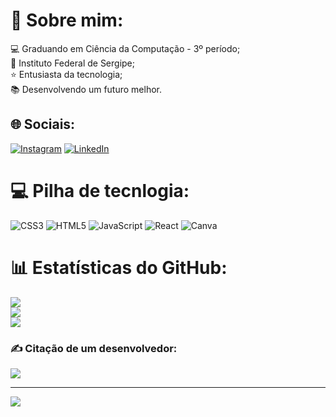 # 💫 Sobre mim:
💻 Graduando em Ciência da Computação - 3º período;<br>🏫 Instituto Federal de Sergipe;<br>⭐ Entusiasta da tecnologia;<br>📚 Desenvolvendo um futuro melhor.


## 🌐 Sociais:
[![Instagram](https://img.shields.io/badge/Instagram-%23E4405F.svg?logo=Instagram&logoColor=white)](https://instagram.com/douglas.al_/) [![LinkedIn](https://img.shields.io/badge/LinkedIn-%230077B5.svg?logo=linkedin&logoColor=white)](https://linkedin.com/in/douglas) 

# 💻 Pilha de tecnlogia:
![CSS3](https://img.shields.io/badge/css3-%231572B6.svg?style=for-the-badge&logo=css3&logoColor=white) ![HTML5](https://img.shields.io/badge/html5-%23E34F26.svg?style=for-the-badge&logo=html5&logoColor=white) ![JavaScript](https://img.shields.io/badge/javascript-%23323330.svg?style=for-the-badge&logo=javascript&logoColor=%23F7DF1E) ![React](https://img.shields.io/badge/react-%2320232a.svg?style=for-the-badge&logo=react&logoColor=%2361DAFB) ![Canva](https://img.shields.io/badge/Canva-%2300C4CC.svg?style=for-the-badge&logo=Canva&logoColor=white)

# 📊 Estatísticas do GitHub:
![](https://github-readme-stats.vercel.app/api?username=Dougl4sAL&theme=algolia&hide_border=false&include_all_commits=true&count_private=true)<br/>
![](https://github-readme-streak-stats.herokuapp.com/?user=Dougl4sAL&theme=algolia&hide_border=false)<br/>
![](https://github-readme-stats.vercel.app/api/top-langs/?username=Dougl4sAL&theme=algolia&hide_border=false&include_all_commits=true&count_private=true&layout=compact)

### ✍️ Citação de um desenvolvedor:
![](https://quotes-github-readme.vercel.app/api?type=horizontal&theme=radical)

---
[![](https://visitcount.itsvg.in/api?id=Dougl4sAL&icon=0&color=1)](https://visitcount.itsvg.in)

<!-- Proudly created with GPRM ( https://gprm.itsvg.in ) -->
